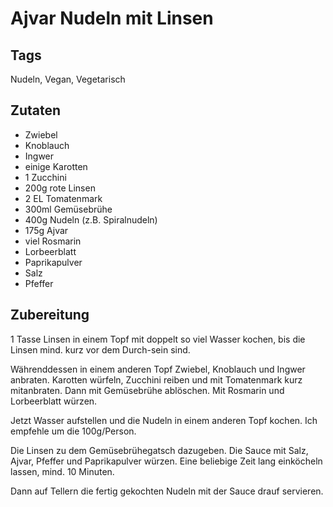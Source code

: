 # Ajvar Nudeln mit Linsen 

## Tags

Nudeln, Vegan, Vegetarisch

## Zutaten 

- Zwiebel
- Knoblauch
- Ingwer
- einige Karotten
- 1 Zucchini
- 200g rote Linsen
- 2 EL Tomatenmark 
- 300ml Gemüsebrühe
- 400g Nudeln (z.B. Spiralnudeln)
- 175g Ajvar 
- viel Rosmarin 
- Lorbeerblatt
- Paprikapulver
- Salz
- Pfeffer

## Zubereitung 

1 Tasse Linsen in einem Topf mit doppelt so viel Wasser kochen, bis die Linsen mind. kurz vor dem Durch-sein sind.

Währenddessen in einem anderen Topf Zwiebel, Knoblauch und Ingwer anbraten.
Karotten würfeln, Zucchini reiben und mit Tomatenmark kurz mitanbraten.
Dann mit Gemüsebrühe ablöschen.
Mit Rosmarin und Lorbeerblatt würzen.

Jetzt Wasser aufstellen und die Nudeln in einem anderen Topf kochen.
Ich empfehle um die 100g/Person. 

Die Linsen zu dem Gemüsebrühegatsch dazugeben.
Die Sauce mit Salz, Ajvar, Pfeffer und Paprikapulver würzen.
Eine beliebige Zeit lang einköcheln lassen, mind. 10 Minuten.

Dann auf Tellern die fertig gekochten Nudeln mit der Sauce drauf servieren. 

